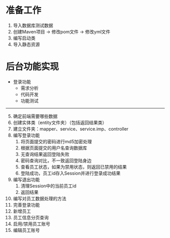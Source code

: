 # 准备工作

1. 导入数据库测试数据
2. 创建Maven项目 -> 修改pom文件 -> 修改yml文件
3. 编写启动类
4. 导入静态资源

# 后台功能实现

- 登录功能
    - 需求分析
    - 代码开发
    - 功能测试

---

5. 确定前端需要哪些数据
6. 创建实体类（entity文件夹）（包括返回结果类）
7. 建立文件夹：mapper、service、service.imp、controller
8. 编写登录功能
    1. 将页面提交的密码进行md5加密处理
    2. 根据页面提交的用户名查询数据库
    3. 无查询结果返回登陆失败
    4. 密码查询对比，不一致返回登陆身边
    5. 查看员工状态，如果为禁用状态，则返回已禁用的结果
    6. 登陆成功，员工id存入Session并进行登录成功结果
9. 编写退出功能
    1. 清理Session中的当前员工id
    2. 返回结果
10. 编写对员工数据处理的方法
1. 完善登录功能
2. 新增员工
3. 员工信息分页查询
4. 启用/禁用员工账号
5. 编辑员工账号
